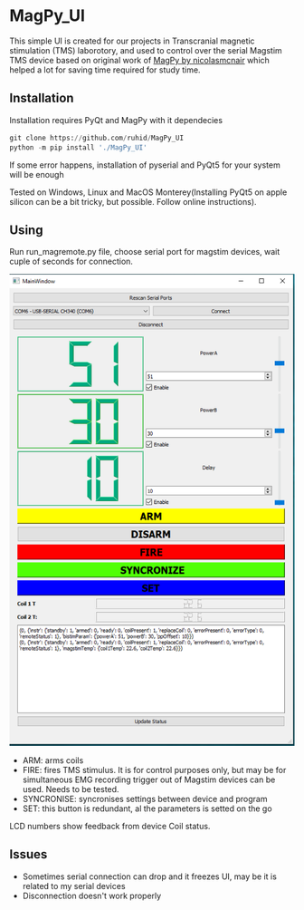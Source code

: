 # MagPy_UI

This simple UI is created for our projects in Transcranial magnetic stimulation (TMS) laborotory,  and used to control over the serial Magstim TMS device based on original work of [MagPy by nicolasmcnair](https://github.com/nicolasmcnair/magpy) which helped a lot for saving time required for study time.

## Installation
Installation requires PyQt and MagPy with it dependecies

```python
git clone https://github.com/ruhid/MagPy_UI
python -m pip install './MagPy_UI'
```
If some error happens, installation of pyserial and PyQt5 for your system will be enough 

Tested on Windows, Linux and MacOS Monterey(Installing PyQt5 on apple silicon can be a bit tricky, but possible. Follow online instructions). 


## Using
Run run_magremote.py file, choose serial port for magstim devices, wait cuple of seconds for connection. 

![Screenshot](MagPy_UI.PNG)

- ARM: arms coils <br/>
- FIRE: fires TMS stimulus. It is for control purposes only, but may be for simultaneous EMG recording trigger out of Magstim devices can be used. Needs to be tested.   <br/>
- SYNCRONISE: syncronises settings between device and program <br/>
- SET: this button is redundant, al the parameters is setted on the go <br/>

LCD numbers show feedback from device Coil status. 

## Issues
 
 
- Sometimes serial connection can drop and it freezes UI, may be it is related to my serial devices <br/>
- Disconnection doesn't  work properly <br/>


